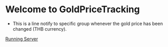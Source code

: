 # Welcome to GoldPriceTracking

-   This is a line notify to specific group whenever the gold price has been changed (THB currency).

[Running Server](server/README.md)
